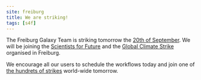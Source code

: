 ```yaml
---
site: freiburg
title: We are striking!
tags: [s4f]
---
```


The Freiburg Galaxy Team is striking tomorrow the [20th of September](https://globalclimatestrike.net).
We will be joining the [Scientists for Future](https://www.scientists4future.org) and the
[Global Climate Strike](https://globalclimatestrike.net) organised in Freiburg.

We encourage all our users to schedule the workflows today and
join one of [the hundrets of strikes](https://globalclimatestrike.net/#map) world-wide tomorrow.
